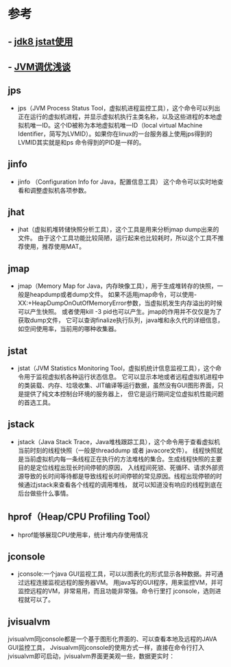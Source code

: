 # 参考
## - [jdk8 jstat使用](https://blog.csdn.net/maosijunzi/article/details/46049117)
## - [JVM调优浅谈](https://www.cnblogs.com/xingzc/p/5756119.html)

## jps
- jps（JVM Process Status Tool，虚拟机进程监控工具），这个命令可以列出正在运行的虚拟机进程，并显示虚拟机执行主类名称，以及这些进程的本地虚拟机唯一ID。这个ID被称为本地虚拟机唯一ID（local virtual Machine Identifier，简写为LVMID）。如果你在linux的一台服务器上使用jps得到的LVMID其实就是和ps 命令得到的PID是一样的。

## jinfo
- jinfo （Configuration Info for Java，配置信息工具）
这个命令可以实时地查看和调整虚拟机各项参数。

## jhat
- jhat（虚拟机堆转储快照分析工具），这个工具是用来分析jmap dump出来的文件。
由于这个工具功能比较简陋，运行起来也比较耗时，所以这个工具不推荐使用，推荐使用MAT。

## jmap
- jmap（Memory Map for Java，内存映像工具），用于生成堆转存的快照，一般是heapdump或者dump文件。
如果不适用jmap命令，可以使用-XX:+HeapDumpOnOutOfMemoryError参数，当虚拟机发生内存溢出的时候可以产生快照。
或者使用kill -3 pid也可以产生。jmap的作用并不仅仅是为了获取dump文件，
它可以查询finalize执行队列，java堆和永久代的详细信息，如空间使用率，当前用的哪种收集器。

## jstat
- jstat（JVM Statistics Monitoring Tool，虚拟机统计信息监视工具），这个命令用于监视虚拟机各种运行状态信息。
它可以显示本地或者远程虚拟机进程中的类装载、内存、垃圾收集、JIT编译等运行数据，虽然没有GUI图形界面，只是提供了纯文本控制台环境的服务器上，
但它是运行期间定位虚拟机性能问题的首选工具。

## jstack
- jstack（Java Stack Trace，Java堆栈跟踪工具），这个命令用于查看虚拟机当前时刻的线程快照（一般是threaddump 或者 javacore文件）。
线程快照就是当前虚拟机内每一条线程正在执行的方法堆栈的集合。生成线程快照的主要目的是定位线程出现长时间停顿的原因，
入线程间死锁、死循环、请求外部资源导致的长时间等待都是导致线程长时间停顿的常见原因。线程出现停顿的时候通过jstack来查看各个线程的调用堆栈，
就可以知道没有响应的线程到底在后台做些什么事情。

## hprof（Heap/CPU Profiling Tool）
- hprof能够展现CPU使用率，统计堆内存使用情况

## jconsole
- jconsole:一个java GUI监视工具，可以以图表化的形式显示各种数据。并可通过远程连接监视远程的服务器VM。
用java写的GUI程序，用来监控VM，并可监控远程的VM，非常易用，而且功能非常强。命令行里打 jconsole，选则进程就可以了。

## jvisualvm
jvisualvm同jconsole都是一个基于图形化界面的、可以查看本地及远程的JAVA GUI监控工具，
Jvisualvm同jconsole的使用方式一样，直接在命令行打入jvisualvm即可启动，jvisualvm界面更美观一些，数据更实时：

